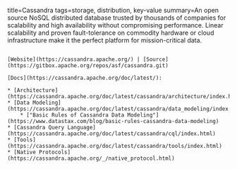 title=Cassandra
tags=storage, distribution, key-value
summary=An open source NoSQL distributed database trusted by thousands of companies for scalability and high availability without compromising performance. Linear scalability and proven fault-tolerance on commodity hardware or cloud infrastructure make it the perfect platform for mission-critical data.
~~~~~~

[Website](https://cassandra.apache.org/) | [Source](https://gitbox.apache.org/repos/asf/cassandra.git)

[Docs](https://cassandra.apache.org/doc/latest/):

* [Architecture](https://cassandra.apache.org/doc/latest/cassandra/architecture/index.html)
* [Data Modeling](https://cassandra.apache.org/doc/latest/cassandra/data_modeling/index.html)
    * ["Basic Rules of Cassandra Data Modeling"](https://www.datastax.com/blog/basic-rules-cassandra-data-modeling)
* [Cassandra Query Language](https://cassandra.apache.org/doc/latest/cassandra/cql/index.html)
* [Tools](https://cassandra.apache.org/doc/latest/cassandra/tools/index.html)
* [Native Protocols](https://cassandra.apache.org/_/native_protocol.html)
